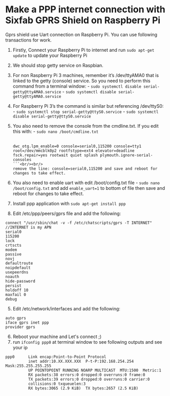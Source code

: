# Make a PPP internet connection with Sixfab GPRS Shield on Raspberry Pi

Gprs shield use Uart connection on Raspberry Pi. You can use following transactions for work. 

1. Firstly, Connect your Raspberry Pi to internet and run `sudo apt-get update` to update your Raspberry Pi

2. We should stop getty service on Raspbian.
  1. For non Raspberry Pi 3 machines, remember it’s /dev/ttyAMA0 that is linked to the getty (console) service. So you need to perform this command from a terminal window:
    - `sudo systemctl disable serial-getty@ttyAMA0.service`
    - `sudo systemctl disable serial-getty@ttyAMA0.service`
  
  2. For Raspberry Pi 3’s the command is similar but referencing /dev/ttyS0:
    - `sudo systemctl stop serial-getty@ttyS0.service`
    - `sudo systemctl disable serial-getty@ttyS0.service`
    
  3. You also need to remove the console from the cmdline.txt. If you edit this with:
    - `sudo nano /boot/cmdline.txt`<br/><br/>
      ```
      dwc_otg.lpm_enable=0 console=serial0,115200 console=tty1 root=/dev/mmcblk0p2 rootfstype=ext4 elevator=deadline fsck.repair=yes rootwait quiet splash plymouth.ignore-serial-consoles
      ```<br/><br/>
      remove the line: console=serial0,115200 and save and reboot for changes to take effect.
  4. You also need to enable uart with edit /boot/config.txt file
    - `sudo nano /boot/config.txt` and add `enable_uart=1` to bottom of file then save and reboot for changes to take effect.
      
3. Install ppp application with `sudo apt-get install ppp`
4. Edit /etc/ppp/peers/gprs file and add the following:
  ```
  connect "/usr/sbin/chat -v -f /etc/chatscripts/gprs -T INTERNET" //INTERNET is my APN
  serial0
  115200
  lock
  crtscts
  modem
  passive
  novj
  defaultroute
  noipdefault
  usepeerdns
  noauth
  hide-password
  persist
  holdoff 10
  maxfail 0
  debug

  ```
5. Edit /etc/network/interfaces  and add the following: 
  ```
  auto gprs
  iface gprs inet ppp
  provider gprs
  
  ```
6. Reboot your machine and Let's connect ;)
7. run `ifconfig ppp0` at terminal window to see following outputs and see your ip<br/>
  ```
  ppp0      Link encap:Point-to-Point Protocol
            inet addr:10.XX.XXX.XXX  P-t-P:192.168.254.254  Mask:255.255.255.255
            UP POINTOPOINT RUNNING NOARP MULTICAST  MTU:1500  Metric:1
            RX packets:38 errors:0 dropped:0 overruns:0 frame:0
            TX packets:39 errors:0 dropped:0 overruns:0 carrier:0
            collisions:0 txqueuelen:3
            RX bytes:3065 (2.9 KiB)  TX bytes:2657 (2.5 KiB)
  ```
  
